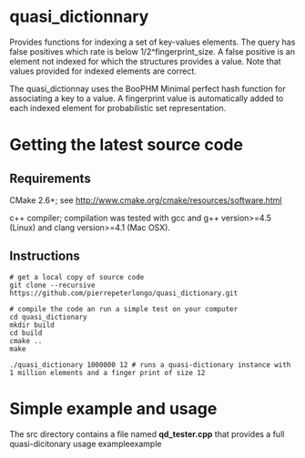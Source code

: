 # quasi_dictionnary

Provides functions for indexing a set of key-values elements. The query has false positives which rate is below 1/2^fingerprint_size. 
A false positive is an element not indexed for which the structures provides a value.
Note that values provided for indexed elements are correct.  

The quasi_dictionnay uses the BooPHM Minimal perfect hash function for associating a key to a value. A fingerprint value is automatically added to each indexed element for probabilistic set representation.

# Getting the latest source code

## Requirements

CMake 2.6+; see http://www.cmake.org/cmake/resources/software.html

c++ compiler; compilation was tested with gcc and g++ version>=4.5 (Linux) and clang version>=4.1 (Mac OSX).

## Instructions


    # get a local copy of source code
    git clone --recursive https://github.com/pierrepeterlongo/quasi_dictionary.git
    
    # compile the code an run a simple test on your computer
    cd quasi_dictionary
    mkdir build
    cd build
    cmake ..
    make
    
    ./quasi_dictionary 1000000 12 # runs a quasi-dictionary instance with 1 million elements and a finger print of size 12
    
    
# Simple example and usage
The src directory contains a file named **qd_tester.cpp** that provides a full quasi-dicitonary usage exampleexample 

